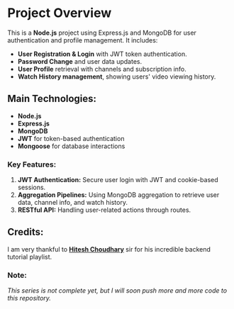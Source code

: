 # Project Overview

This is a **Node.js** project using Express.js and MongoDB for user authentication and profile management. It includes:
- **User Registration & Login** with JWT token authentication.
- **Password Change** and user data updates.
- **User Profile** retrieval with channels and subscription info.
- **Watch History management**, showing users' video viewing history.

## Main Technologies:

- **Node.js**
- **Express.js**
- **MongoDB**
- **JWT** for token-based authentication
- **Mongoose** for database interactions

### Key Features:

1) **JWT Authentication:** Secure user login with JWT and cookie-based sessions.
2) **Aggregation Pipelines:** Using MongoDB aggregation to retrieve user data, channel info, and watch history.
3) **RESTful API:** Handling user-related actions through routes.

## Credits:
I am very thankful to [**Hitesh Choudhary**](https://github.com/hiteshchoudhary) sir for his incredible backend tutorial playlist.


### Note: 
*This series is not complete yet, but I will soon push more and more code to this repository.*
